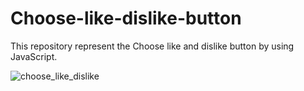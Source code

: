# Choose-like-dislike-button
This repository represent the Choose like and dislike button by using JavaScript.

![choose_like_dislike](https://user-images.githubusercontent.com/69725593/132723848-d9c2bafe-51bf-4cdb-a1c6-6bfe08e1c285.png)
